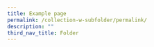 ```yaml
---
title: Example page
permalink: /collection-w-subfolder/permalink/
description: ""
third_nav_title: Folder
---
```


